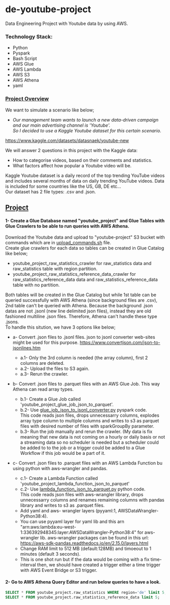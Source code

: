 # de-youtube-project
Data Engineering Project with Youtube data by using AWS.

### Technology Stack:
* Python
* Pyspark
* Bash Script
* AWS Glue
* AWS Lambda
* AWS S3
* AWS Athena
* yaml

### <ins>Project Overview
We want to simulate a scenario like below;

* *Our management team wants to launch a new data-driven campaign and our main advertising channel is 'Youtube'.<br>
So I decided to use a Kaggle Youtube dataset for this certain scenario.*

https://www.kaggle.com/datasets/datasnaek/youtube-new

We will answer 2 questions in this project with the Kaggle data:
* How to categorise videos, based on their comments and statistics.
* What factors affect how popular a Youtube video will be.

Kaggle Youtube dataset is a daily record of the top trending YouTube videos and includes several months of data on daily trending YouTube videos. Data is included for some countries like the US, GB, DE etc... <br>
Our dataset has 2 file types: .csv and .json.


## <ins>Project
#### 1- Create a Glue Database named "youtube_project" and Glue Tables with Glue Crawlers to be able to run queries with AWS Athena.
Download the Youtube data and upload to "youtube-project" S3 bucket with commands which are in [upload_commands.sh](https://github.com/erensakarya/de-youtube-project/blob/main/upload_commands.sh) file.<br>
Create glue crawlers for each data so tables can be created in Glue Catalog like below;
* youtube_project_raw_statistics_crawler for raw_statistics data and raw_statistics table with region partition.
* youtube_project_raw_statistics_reference_data_crawler for raw_statistics_reference_data data and raw_statistics_reference_data table with no partition.

Both tables will be created in the Glue Catalog but while 1st table can be queried successfully with AWS Athena (since background files are .csv), 2nd table can't be queried with Athena. Because the background .json datas are not .jsonl (new line delimited json files), instead they are old fashioned multiline .json files. Therefore, Athena can't handle these type .jsons.<br>
To handle this sitution, we have 3 options like below;
* a- Convert .json files to .jsonl files. json to jsonl converter web-sites might be used for this purpose. https://www.convertjson.com/json-to-jsonlines.htm <br>
	* a.1- Only the 3rd column is needed (the array column), first 2 columns are deleted. <br>
	* a.2- Upload the files to S3 again. <br>
	* a.3- Rerun the crawler.

* b- Convert .json files to .parquet files with an AWS Glue Job. This way Athena can read array types. <br>
	* b.1- Create a Glue Job called 'youtube_project_glue_job_json_to_parquet'. <br>
	* b.2- Use [glue_job_json_to_jsonl_converter.py](https://github.com/erensakarya/de-youtube-project/tree/main/json_to_jsonl_converters/glue_job) pyspark code.<br>
 	This code reads json files, drops unnecessarry columns, explodes array type column to multiple columns and writes to s3 as parquet files with desired number of files with 	sparkGroupBy parameter. <br>
  	* b.3- Run the job manually and rerun the crawler. (My data is fix meaning that new data is not coming on a hourly or daily basis or not a streaming data so no scheduler is 	needed but a scheduler could be added to to the job or a trigger could be added to a Glue Workflow if this job would be a part of it.

* c- Convert .json files to .parquet files with an AWS Lambda Function bu using python with aws-wrangler and pandas. <br>
	* c.1- Create a Lambda Function called 'youtube_project_lambda_function_json_to_parquet' <br>
	* c.2- Use [lambda_function_json_to_parquet.py](https://github.com/erensakarya/de-youtube-project/blob/main/json_to_jsonl_converters/lambda_function/lambda_function_json_to_parquet.py) python code. <br>
  	This code reads json files with aws-wrangler library, drops unnecessarry columns and renames remaining columns with pandas library and writes to s3 as .parquet files.
	* Add yaml and aws- wrangler layers (pyyaml:1, AWSDataWrangler-Python38:4). <br>
 	* You can use pyyaml layer for yaml lib and this arn "arn:aws:lambda:eu-west-1:336392948345:layer:AWSDataWrangler-Python38:4" for aws-wrangler lib.
   	aws-wrangler packages can be found in this url: https://aws-sdk-pandas.readthedocs.io/en/2.15.0/layers.html <br>
	* Change RAM limit to 512 MB (default:128MB) and timoeout to 1 minutes (default 3 seconds). <br>
	* This is one shot run but if the data would be coming with a fix time-interval then, we should have created a trigger either a time trigger with AWS Event Bridge or S3 	trigger.
 
 #### 2- Go to AWS Athena Query Editor and run below queries to have a look.
   ```sql
   SELECT * FROM youtube_project.raw_statistics WHERE region='de' limit 5;
   SELECT * FROM youtube_project.raw_statistics_reference_data limit 5;
   ```
   

